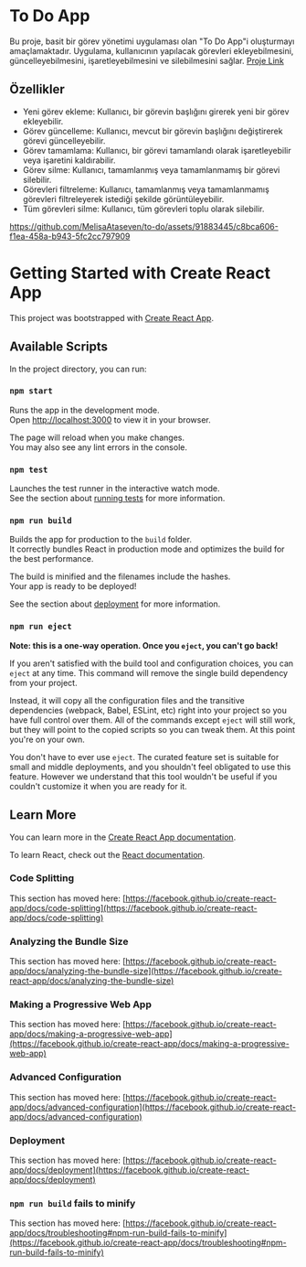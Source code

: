 
# To Do App

Bu proje, basit bir görev yönetimi uygulaması olan "To Do App"i oluşturmayı amaçlamaktadır. Uygulama, kullanıcının yapılacak görevleri ekleyebilmesini, güncelleyebilmesini, işaretleyebilmesini ve silebilmesini sağlar.  [Proje Link](https://to-do-sand-chi.vercel.app/)

## Özellikler

- Yeni görev ekleme: Kullanıcı, bir görevin başlığını girerek yeni bir görev ekleyebilir.
- Görev güncelleme: Kullanıcı, mevcut bir görevin başlığını değiştirerek görevi güncelleyebilir.
- Görev tamamlama: Kullanıcı, bir görevi tamamlandı olarak işaretleyebilir veya işaretini kaldırabilir.
- Görev silme: Kullanıcı, tamamlanmış veya tamamlanmamış bir görevi silebilir.
- Görevleri filtreleme: Kullanıcı, tamamlanmış veya tamamlanmamış görevleri filtreleyerek istediği şekilde görüntüleyebilir.
- Tüm görevleri silme: Kullanıcı, tüm görevleri toplu olarak silebilir.

https://github.com/MelisaAtaseven/to-do/assets/91883445/c8bca606-f1ea-458a-b943-5fc2cc797909



# Getting Started with Create React App

This project was bootstrapped with [Create React App](https://github.com/facebook/create-react-app).

## Available Scripts

In the project directory, you can run:

### `npm start`

Runs the app in the development mode.\
Open [http://localhost:3000](http://localhost:3000) to view it in your browser.

The page will reload when you make changes.\
You may also see any lint errors in the console.

### `npm test`

Launches the test runner in the interactive watch mode.\
See the section about [running tests](https://facebook.github.io/create-react-app/docs/running-tests) for more information.

### `npm run build`

Builds the app for production to the `build` folder.\
It correctly bundles React in production mode and optimizes the build for the best performance.

The build is minified and the filenames include the hashes.\
Your app is ready to be deployed!

See the section about [deployment](https://facebook.github.io/create-react-app/docs/deployment) for more information.

### `npm run eject`

**Note: this is a one-way operation. Once you `eject`, you can't go back!**

If you aren't satisfied with the build tool and configuration choices, you can `eject` at any time. This command will remove the single build dependency from your project.

Instead, it will copy all the configuration files and the transitive dependencies (webpack, Babel, ESLint, etc) right into your project so you have full control over them. All of the commands except `eject` will still work, but they will point to the copied scripts so you can tweak them. At this point you're on your own.

You don't have to ever use `eject`. The curated feature set is suitable for small and middle deployments, and you shouldn't feel obligated to use this feature. However we understand that this tool wouldn't be useful if you couldn't customize it when you are ready for it.

## Learn More

You can learn more in the [Create React App documentation](https://facebook.github.io/create-react-app/docs/getting-started).

To learn React, check out the [React documentation](https://reactjs.org/).

### Code Splitting

This section has moved here: [https://facebook.github.io/create-react-app/docs/code-splitting](https://facebook.github.io/create-react-app/docs/code-splitting)

### Analyzing the Bundle Size

This section has moved here: [https://facebook.github.io/create-react-app/docs/analyzing-the-bundle-size](https://facebook.github.io/create-react-app/docs/analyzing-the-bundle-size)

### Making a Progressive Web App

This section has moved here: [https://facebook.github.io/create-react-app/docs/making-a-progressive-web-app](https://facebook.github.io/create-react-app/docs/making-a-progressive-web-app)

### Advanced Configuration

This section has moved here: [https://facebook.github.io/create-react-app/docs/advanced-configuration](https://facebook.github.io/create-react-app/docs/advanced-configuration)

### Deployment

This section has moved here: [https://facebook.github.io/create-react-app/docs/deployment](https://facebook.github.io/create-react-app/docs/deployment)

### `npm run build` fails to minify

This section has moved here: [https://facebook.github.io/create-react-app/docs/troubleshooting#npm-run-build-fails-to-minify](https://facebook.github.io/create-react-app/docs/troubleshooting#npm-run-build-fails-to-minify)
